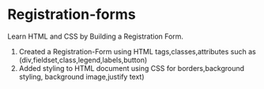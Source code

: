 # Registration-forms
Learn HTML and CSS  by Building a Registration Form.
1. Created a Registration-Form using HTML tags,classes,attributes such as (div,fieldset,class,legend,labels,button)
2. Added styling to HTML document using CSS for borders,background styling, background image,justify text)

